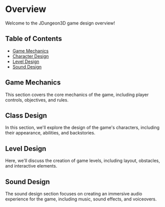 # Overview

Welcome to the JDungeon3D game design overview!

## Table of Contents

- [Game Mechanics](./GameMechanics.md)
- [Character Design](./CharacterDesign.md)
- [Level Design](./LevelDesign.md)
- [Sound Design](./SoundSesign.md)

## Game Mechanics

This section covers the core mechanics of the game, including player controls, objectives, and rules.

## Class Design

In this section, we'll explore the design of the game's characters, including their appearance, abilities, and backstories.

## Level Design

Here, we'll discuss the creation of game levels, including layout, obstacles, and interactive elements.

## Sound Design

The sound design section focuses on creating an immersive audio experience for the game, including music, sound effects, and voiceovers.